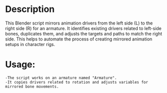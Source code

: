# Description

This Blender script mirrors animation drivers from the left side (L) to the right side (R) for an armature. It identifies existing drivers related to left-side bones, duplicates them, and adjusts the targets and paths to match the right side. This helps to automate the process of creating mirrored animation setups in character rigs.

# Usage:
    -The script works on an armature named "Armature".
    -It copies drivers related to rotation and adjusts variables for mirrored bone movements.
